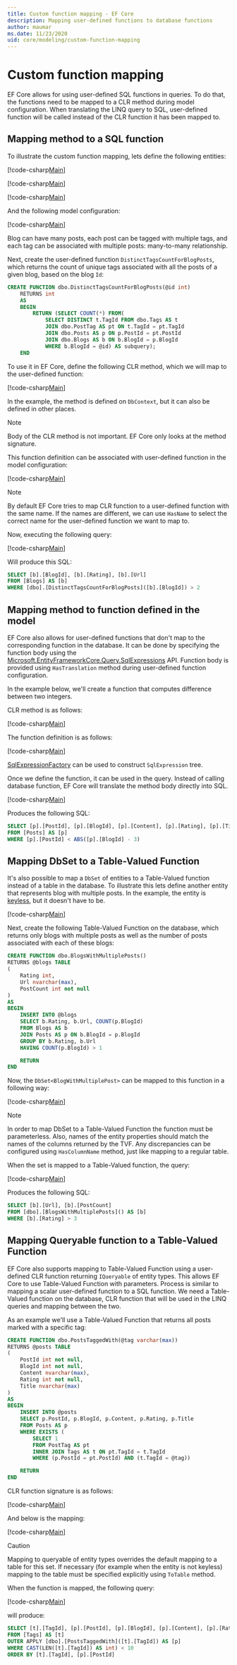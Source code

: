 ```yaml
---
title: Custom function mapping - EF Core
description: Mapping user-defined functions to database functions
author: maumar
ms.date: 11/23/2020
uid: core/modeling/custom-function-mapping
---
```

# Custom function mapping

EF Core allows for using user-defined SQL functions in queries. To do that, the functions need to be mapped to a CLR method during model configuration. When translating the LINQ query to SQL, user-defined function will be called instead of the CLR function it has been mapped to.

## Mapping method to a SQL function

To illustrate the custom function mapping, lets define the following entities:

[!code-csharp[Main](../../../samples/core/Modeling/CustomFunctionMapping/Blog.cs#Entity)]

[!code-csharp[Main](../../../samples/core/Modeling/CustomFunctionMapping/Post.cs#Entity)]

[!code-csharp[Main](../../../samples/core/Modeling/CustomFunctionMapping/Tag.cs#Entity)]

And the following model configuration:

[!code-csharp[Main](../../../samples/core/Modeling/CustomFunctionMapping/BloggingContext.cs#EntityConfiguration)]

Blog can have many posts, each post can be tagged with multiple tags, and each tag can be associated with multiple posts: many-to-many relationship.

Next, create the user-defined function `DistinctTagsCountForBlogPosts`, which returns the count of unique tags associated with all the posts of a given blog, based on the blog `Id`:

```sql
CREATE FUNCTION dbo.DistinctTagsCountForBlogPosts(@id int)
    RETURNS int
    AS
    BEGIN
        RETURN (SELECT COUNT(*) FROM(
            SELECT DISTINCT t.TagId FROM dbo.Tags AS t
            JOIN dbo.PostTag AS pt ON t.TagId = pt.TagId
            JOIN dbo.Posts AS p ON p.PostId = pt.PostId
            JOIN dbo.Blogs AS b ON b.BlogId = p.BlogId
            WHERE b.BlogId = @id) AS subquery);
    END
```

To use it in EF Core, define the following CLR method, which we will map to the user-defined function:

[!code-csharp[Main](../../../samples/core/Modeling/CustomFunctionMapping/BloggingContext.cs#BasicFunctionDefinition)]

In the example, the method is defined on `DbContext`, but it can also be defined in other places.

> [!NOTE]
> Body of the CLR method is not important. EF Core only looks at the method signature.

This function definition can be associated with user-defined function in the model configuration:

[!code-csharp[Main](../../../samples/core/Modeling/CustomFunctionMapping/BloggingContext.cs#BasicFunctionConfiguration)]

> [!NOTE]
> By default EF Core tries to map CLR function to a user-defined function with the same name. If the names are different, we can use `HasName` to select the correct name for the user-defined function we want to map to.

Now, executing the following query:

[!code-csharp[Main](../../../samples/core/Modeling/CustomFunctionMapping/Program.cs#BasicQuery)]

Will produce this SQL:

```sql
SELECT [b].[BlogId], [b].[Rating], [b].[Url]
FROM [Blogs] AS [b]
WHERE [dbo].[DistinctTagsCountForBlogPosts]([b].[BlogId]) > 2
```

## Mapping method to function defined in the model

EF Core also allows for user-defined functions that don't map to the corresponding function in the database. It can be done by specifying the function body using the [Microsoft.EntityFrameworkCore.Query.SqlExpressions](dotnet/api/microsoft.entityframeworkcore.query.sqlexpressions) API. Function body is provided using `HasTranslation` method during user-defined function configuration.

In the example below, we'll create a function that computes difference between two integers.

CLR method is as follows:

[!code-csharp[Main](../../../samples/core/Modeling/CustomFunctionMapping/BloggingContext.cs#HasTranslationFunctionDefinition)]

The function definition is as follows:

[!code-csharp[Main](../../../samples/core/Modeling/CustomFunctionMapping/BloggingContext.cs#HasTranslationFunctionConfiguration)]

[SqlExpressionFactory](dotnet/api/microsoft.entityframeworkcore.query.sqlexpressionfactory) can be used to construct `SqlExpression` tree.

Once we define the function, it can be used in the query. Instead of calling database function, EF Core will translate the method body directly into SQL.

[!code-csharp[Main](../../../samples/core/Modeling/CustomFunctionMapping/Program.cs#HasTranslationQuery)]

Produces the following SQL:

```sql
SELECT [p].[PostId], [p].[BlogId], [p].[Content], [p].[Rating], [p].[Title]
FROM [Posts] AS [p]
WHERE [p].[PostId] < ABS([p].[BlogId] - 3)
```

## Mapping DbSet to a Table-Valued Function

It's also possible to map a `DbSet` of entities to a Table-Valued function instead of a table in the database. To illustrate this lets define another entity that represents blog with multiple posts. In the example, the entity is [keyless](keyless-entity-types), but it doesn't have to be.

[!code-csharp[Main](../../../samples/core/Modeling/CustomFunctionMapping/BlogWithMultiplePosts.cs#Entity)]

Next, create the following Table-Valued Function on the database, which returns only blogs with multiple posts as well as the number of posts associated with each of these blogs:

```sql
CREATE FUNCTION dbo.BlogsWithMultiplePosts()
RETURNS @blogs TABLE
(
    Rating int,
    Url nvarchar(max),
    PostCount int not null
)
AS
BEGIN
    INSERT INTO @blogs
    SELECT b.Rating, b.Url, COUNT(p.BlogId)
    FROM Blogs AS b
    JOIN Posts AS p ON b.BlogId = p.BlogId
    GROUP BY b.Rating, b.Url
    HAVING COUNT(p.BlogId) > 1

    RETURN
END
```

Now, the `DbSet<BlogWithMultiplePost>` can be mapped to this function in a following way:

[!code-csharp[Main](../../../samples/core/Modeling/CustomFunctionMapping/BloggingContext.cs#QueryableFunctionConfigurationToFunction)]

> [!NOTE]
> In order to map DbSet to a Table-Valued Function the function must be parameterless. Also, names of the entity properties should match the names of the columns returned by the TVF. Any discrepancies can be configured using `HasColumnName` method, just like mapping to a regular table.

When the set is mapped to a Table-Valued function, the query:

[!code-csharp[Main](../../../samples/core/Modeling/CustomFunctionMapping/Program.cs#ToFunctionQuery)]

Produces the following SQL:

```sql
SELECT [b].[Url], [b].[PostCount]
FROM [dbo].[BlogsWithMultiplePosts]() AS [b]
WHERE [b].[Rating] > 3
```

## Mapping Queryable function to a Table-Valued Function

EF Core also supports mapping to Table-Valued Function using a user-defined CLR function returning `IQueryable` of entity types. This allows EF Core to use Table-Valued Function with parameters. Process is similar to mapping a scalar user-defined function to a SQL function. We need a Table-Valued function on the database, CLR function that will be used in the LINQ queries and mapping between the two.

As an example we'll use a Table-Valued Function that returns all posts marked with a specific tag:

```sql
CREATE FUNCTION dbo.PostsTaggedWith(@tag varchar(max))
RETURNS @posts TABLE
(
    PostId int not null,
    BlogId int not null,
    Content nvarchar(max),
    Rating int not null,
    Title nvarchar(max)
)
AS
BEGIN
    INSERT INTO @posts
    SELECT p.PostId, p.BlogId, p.Content, p.Rating, p.Title
    FROM Posts AS p
    WHERE EXISTS (
        SELECT 1
        FROM PostTag AS pt
        INNER JOIN Tags AS t ON pt.TagId = t.TagId
        WHERE (p.PostId = pt.PostId) AND (t.TagId = @tag))

    RETURN
END
```

CLR function signature is as follows:

[!code-csharp[Main](../../../samples/core/Modeling/CustomFunctionMapping/BloggingContext.cs#QueryableFunctionDefinition)]

And below is the mapping:

[!code-csharp[Main](../../../samples/core/Modeling/CustomFunctionMapping/BloggingContext.cs#QueryableFunctionConfigurationHasDbFunction)]

> [!CAUTION]
> Mapping to queryable of entity types overrides the default mapping to a table for this set. If necessary (for example when the entity is not keyless) mapping to the table must be specified explicitly using `ToTable` method.

When the function is mapped, the following query:

[!code-csharp[Main](../../../samples/core/Modeling/CustomFunctionMapping/Program.cs#TableValuedFunctionQuery)]

will produce:

```sql
SELECT [t].[TagId], [p].[PostId], [p].[BlogId], [p].[Content], [p].[Rating], [p].[Title]
FROM [Tags] AS [t]
OUTER APPLY [dbo].[PostsTaggedWith]([t].[TagId]) AS [p]
WHERE CAST(LEN([t].[TagId]) AS int) < 10
ORDER BY [t].[TagId], [p].[PostId]
```
